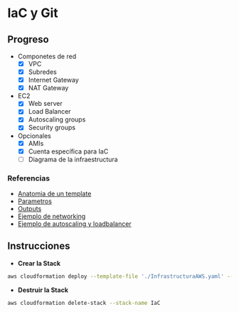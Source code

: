 # IaC y Git

## Progreso

- Componetes de red
  - [x] VPC
  - [x] Subredes
  - [x] Internet Gateway
  - [x] NAT Gateway
  
- EC2
  - [x] Web server
  - [x] Load Balancer
  - [x] Autoscaling groups
  - [x] Security groups

- Opcionales
  - [x] AMIs
  - [x] Cuenta específica para IaC
  - [ ] Diagrama de la infraestructura

### Referencias

- [Anatomia de un template](https://docs.aws.amazon.com/AWSCloudFormation/latest/UserGuide/template-anatomy.html)
- [Parametros](https://docs.aws.amazon.com/AWSCloudFormation/latest/UserGuide/parameters-section-structure.html)
- [Outputs](https://docs.aws.amazon.com/AWSCloudFormation/latest/UserGuide/outputs-section-structure.html)
- [Ejemplo de networking](https://docs.aws.amazon.com/codebuild/latest/userguide/cloudformation-vpc-template.html)
- [Ejemplo de autoscaling y loadbalancer](https://docs.aws.amazon.com/AWSCloudFormation/latest/UserGuide/quickref-autoscaling.html)

## Instrucciones

- **Crear la Stack**

```bash
aws cloudformation deploy --template-file './InfrastructuraAWS.yaml' --stack-name IaC
```

- **Destruir la Stack**

```bash
aws cloudformation delete-stack --stack-name IaC
```
